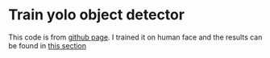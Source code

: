 # Train yolo object detector
This code is from [github page](https://github.com/AntonMu/TrainYourOwnYOLO). 
I trained it on human face and the results can be found in [this section](https://github.com/emirshekari/hackondata/tree/master/Yolo_object_detector/Data/Source_Images/Test_Image_Detection_Results)
